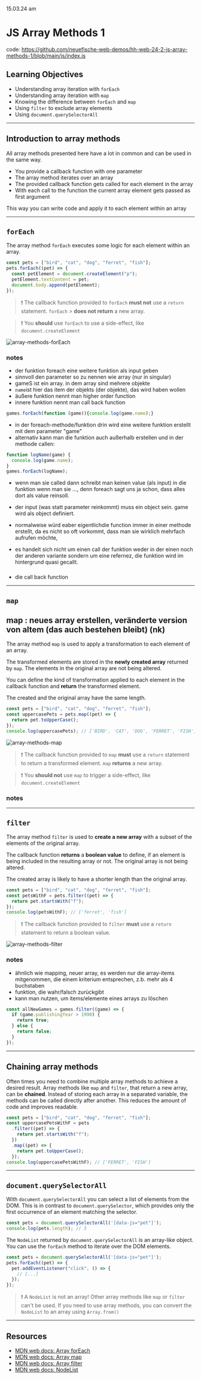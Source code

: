 15.03.24 am

# JS Array Methods 1

code: https://github.com/neuefische-web-demos/hh-web-24-2-js-array-methods-1/blob/main/js/index.js

## Learning Objectives

- Understanding array iteration with `forEach`
- Understanding array iteration with `map`
- Knowing the difference between `forEach` and `map`
- Using `filter` to exclude array elements
- Using `document.querySelectorAll`

---

## Introduction to array methods

All array methods presented here have a lot in common and can be used in the same way.

- You provide a callback function with one parameter
- The array method iterates over an array
- The provided callback function gets called for each element in the array
- With each call to the function the current array element gets passed as first argument

This way you can write code and apply it to each element within an array

---

## `forEach`

The array method `forEach` executes some logic for each element within an array.

```js
const pets = ["bird", "cat", "dog", "ferret", "fish"];
pets.forEach((pet) => {
  const petElement = document.createElement("p");
  petElement.textContent = pet;
  document.body.append(petElement);
});
```

> ❗️ The callback function provided to `forEach` **must not** use a `return` statement. `forEach` >
> **does not return** a new array.

> ❗️ You **should** use `forEach` to use a side-effect, like `document.createElement`

![array-methods-forEach](./assets/array-methods-forEach.png)

### notes

- der funktion foreach eine weitere funktion als input geben
- sinnvoll den parameter so zu nennen wie array (nur in singular)
- gameS ist ein array. in dem array sind mehrere objekte
- `name`ist hier das item der objekts (der objekte), das wird haben wollen
- äußere funktion nennt man higher order function
- innere funktion nennt man call back function

```js
games.forEach(function (game)){console.log(game.name);}
```

- in der foreach-methode/funktion drin wird eine weitere funktion erstellt mit dem parameter "game"<br>
- alternativ kann man die funktion auch außerhalb erstellen und in der methode callen:<br>

```js
function logName(game) {
  console.log(game.name);
}
games.forEach(logName);
```

- wenn man sie called dann schreibt man keinen value (als input) in die funktion wenn man sie ..., denn foreach sagt uns ja schon, dass alles dort als value reinsoll.
- der input (was statt parameter reinkommt) muss ein object sein. game wird als object definiert.
- normalweise würd eaber eigentlichdie function immer in einer methode erstellt, da es nicht so oft vorkommt, dass man sie wirklich mehrfach aufrufen möchte,

- es handelt sich nicht um einen call der funktion weder in der einen noch der anderen variante sondern um eine refernez, die funktion wird im hintergrund quasi gecallt.

###

- die call back function

---

## `map`

## map : neues array erstellen, veränderte version von altem (das auch bestehen bleibt) (nk)

The array method `map` is used to apply a transformation to each element of an array.

The transformed elements are stored in the **newly created array** returned by `map`. The elements
in the original array are not being altered.

You can define the kind of transformation applied to each element in the callback function and
**return** the transformed element.

The created and the original array have the same length.

```js
const pets = ["bird", "cat", "dog", "ferret", "fish"];
const uppercasePets = pets.map((pet) => {
  return pet.toUpperCase();
});
console.log(uppercasePets); // ['BIRD', 'CAT', 'DOG', 'FERRET', 'FISH']
```

![array-methods-map](./assets/array-methods-map.png)

> ❗️ The callback function provided to `map` **must** use a `return` statement to return a
> transformed element. `map` **returns** a new array.

> ❗️ You **should not** use `map` to trigger a side-effect, like `document.createElement`

### notes

---

## `filter`

The array method `filter` is used to **create a new array** with a subset of the elements of the
original array.

The callback function **returns** a **boolean value** to define, if an element is being included in
the resulting array or not. The original array is not being altered.

The created array is likely to have a shorter length than the original array.

```js
const pets = ["bird", "cat", "dog", "ferret", "fish"];
const petsWithF = pets.filter((pet) => {
  return pet.startsWith("f");
});
console.log(petsWithF); // ['ferret', 'fish']
```

> ❗️ The callback function provided to `filter` **must** use a `return` statement to return a
> boolean value.

![array-methods-filter](./assets/array-methods-filter.png)

### notes

- ähnlich wie mapping, neuer array, es werden nur die array-items mitgenommen, die einem kriterium entsprechen, z.b. mehr als 4 buchstaben
- funktion, die wahr/falsch zurückgibt
- kann man nutzen, um items/elemente eines arrays zu löschen

```js
const allNewGames = games.filter((game) => {
  if (game.publishingYear > 1990) {
    return true;
  } else {
    return false;
  }
});
```

---

## Chaining array methods

Often times you need to combine multiple array methods to achieve a desired result. Array methods
like `map` and `filter`, that return a new array, can be **chained**. Instead of storing each array
in a separated variable, the methods can be called directly after another. This reduces the amount
of code and improves readable.

```js
const pets = ["bird", "cat", "dog", "ferret", "fish"];
const uppercasePetsWithF = pets
  .filter((pet) => {
    return pet.startsWith("f");
  })
  .map((pet) => {
    return pet.toUpperCase();
  });
console.log(uppercasePetsWithF); // ['FERRET', 'FISH']
```

---

## `document.querySelectorAll`

With `document.querySelectorAll` you can select a list of elements from the DOM. This is in contrast
to `document.querySelector`, which provides only the first occurrence of an element matching the
selector.

```js
const pets = document.querySelectorAll('[data-js="pet"]');
console.log(pets.length); // 5
```

The `NodeList` returned by `document.querySelectorAll` is an array-like object. You can use the
`forEach` method to iterate over the DOM elements.

```js
const pets = document.querySelectorAll('[data-js="pet"]');
pets.forEach((pet) => {
  pet.addEventListener("click", () => {
    // [...]
  });
});
```

> ❗️ A `NodeList` is not an array! Other array methods like `map` or `filter` can't be used. If you
> need to use array methods, you can convert the `NodeList` to an array using `Array.from()`

---

## Resources

- [MDN web docs: Array forEach](https://developer.mozilla.org/en-US/docs/Web/JavaScript/Reference/Global_Objects/Array/forEach)
- [MDN web docs: Array map](https://developer.mozilla.org/en-US/docs/Web/JavaScript/Reference/Global_Objects/Array/map)
- [MDN web docs: Array filter](https://developer.mozilla.org/en-US/docs/Web/JavaScript/Reference/Global_Objects/Array/filter)
- [MDN web docs: NodeList](https://developer.mozilla.org/en-US/docs/Web/API/NodeList)
